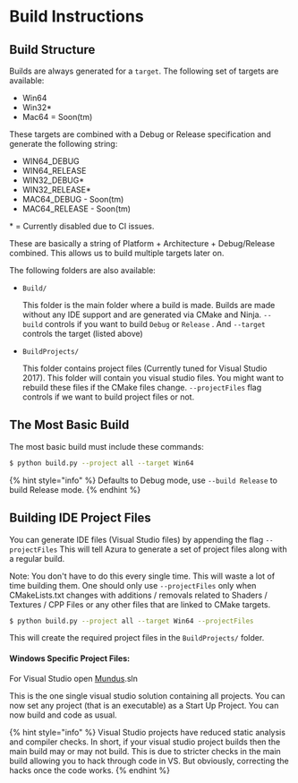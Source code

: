 # Build Instructions

## Build Structure

Builds are always generated for a `target`. The following set of targets are available:

* Win64
* Win32\*
* Mac64 = Soon\(tm\)

These targets are combined with a Debug or Release specification and generate the following string:

* WIN64\_DEBUG
* WIN64\_RELEASE
* WIN32\_DEBUG\*
* WIN32\_RELEASE\*
* MAC64\_DEBUG - Soon\(tm\)
* MAC64\_RELEASE - Soon\(tm\)

\* = Currently disabled due to CI issues. 

These are basically a string of Platform + Architecture + Debug/Release combined. This allows us to build multiple targets later on.



The following folders are also available:

* `Build/` 

  This folder is the main folder where a build is made. Builds are made without any IDE support and are generated via CMake and Ninja. `--build` controls if you want to build `Debug` or `Release` . And `--target` controls the target \(listed above\)

* `BuildProjects/`

  This folder contains project files \(Currently tuned for Visual Studio 2017\). This folder will contain you visual studio files. You might want to rebuild these files if the CMake files change. `--projectFiles` flag controls if we want to build project files or not.

## The Most Basic Build

The most basic build must include these commands:

```bash
$ python build.py --project all --target Win64
```

{% hint style="info" %}
 Defaults to Debug mode, use `--build Release` to build Release mode.
{% endhint %}

## Building IDE Project Files

You can generate IDE files \(Visual Studio files\) by appending the flag `--projectFiles` This will tell Azura to generate a set of project files along with a regular build.

Note: You don't have to do this every single time. This will waste a lot of time building them. One should only use `--projectFiles` only when CMakeLists.txt changes with additions / removals related to Shaders / Textures / CPP Files or any other files that are linked to CMake targets.

```bash
$ python build.py --project all --target Win64 --projectFiles
```

This will create the required project files in the `BuildProjects/` folder.

#### Windows Specific Project Files:

For Visual Studio open [Mundus](http://elderscrolls.wikia.com/wiki/Mundus).sln

This is the one single visual studio solution containing all projects. You can now set any project \(that is an executable\) as a Start Up Project. You can now build and code as usual.

{% hint style="info" %}
Visual Studio projects have reduced static analysis and compiler checks. In short, if your visual studio project builds then the main build may or may not build. This is due to stricter checks in the main build allowing you to hack through code in VS. But obviously, correcting the hacks once the code works.
{% endhint %}

## 



